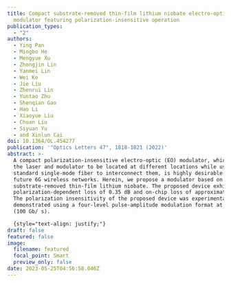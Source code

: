 ```yaml
---
title: Compact substrate-removed thin-film lithium niobate electro-optic
  modulator featuring polarization-insensitive operation
publication_types:
  - "2"
authors:
  - Ying Pan
  - Mingbo He
  - Mengyue Xu
  - Zhongjin Lin
  - Yanmei Lin
  - Wei Ke
  - Jie Liu
  - Zhenrui Lin
  - Yuntao Zhu
  - Shenqian Gao
  - Hao Li
  - Xiaoyue Liu
  - Chuan Liu
  - Siyuan Yu
  - and Xinlun Cai
doi: 10.1364/OL.454277
publication: '"Optics Letters 47", 1818-1821 (2022)'
abstract: >-
  A compact polarization-insensitive electro-optic (EO) modulator, which allows
  the laser and modulator to be located at different locations while using a
  standard single-mode fiber to interconnect them, is highly desirable for 5G or
  future 6G wireless networks. Herein, we propose a modulator based on
  substrate-removed thin-film lithium niobate. The proposed device exhibits a
  polarization-dependent loss of 0.35 dB and on-chip loss of approximately 2 dB.
  The polarization insensitivity of the proposed device was experimentally
  demonstrated using a four-level pulse-amplitude modulation format at 50 Gbaud
  (100 Gb/ s).

  {style="text-align: justify;"}
draft: false
featured: false
image:
  filename: featured
  focal_point: Smart
  preview_only: false
date: 2023-05-25T04:56:58.046Z
---
```

